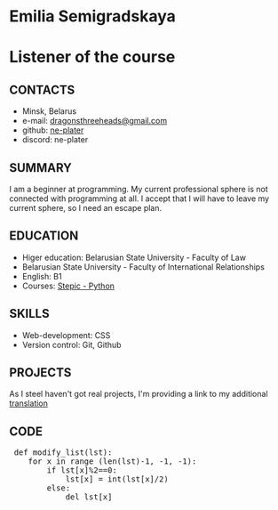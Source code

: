 # Emilia Semigradskaya
# Listener of the course 

 ## CONTACTS
 * Minsk, Belarus
 * e-mail: dragonsthreeheads@gmail.com
 * github: [ne-plater](https://github.com/ne-plater)
 * discord: ne-plater 

## SUMMARY
 I am a beginner at programming. My current professional sphere is not connected with programming at all. I accept that I will have to leave my current sphere, so I need an escape plan. 

## EDUCATION
 * Higer education: Belarusian State University -  Faculty of Law  
 * Belarusian State University -  Faculty of International Relationships  
 * English: B1  
 * Courses: [Stepic - Python](https://stepik.org/course/67/syllabus)

## SKILLS
 * Web-development: CSS  
 * Version control: Git, Github


 ## PROJECTS
 As I steel haven't got real projects, I'm providing a link to my additional [translation](https://github.com/conventional-commits/conventionalcommits.org/pull/415)
 
 ## CODE
   <pre> def modify_list(lst): 
    for x in range (len(lst)-1, -1, -1): 
        if lst[x]%2==0: 
            lst[x] = int(lst[x]/2) 
        else: 
            del lst[x]
 </pre>
